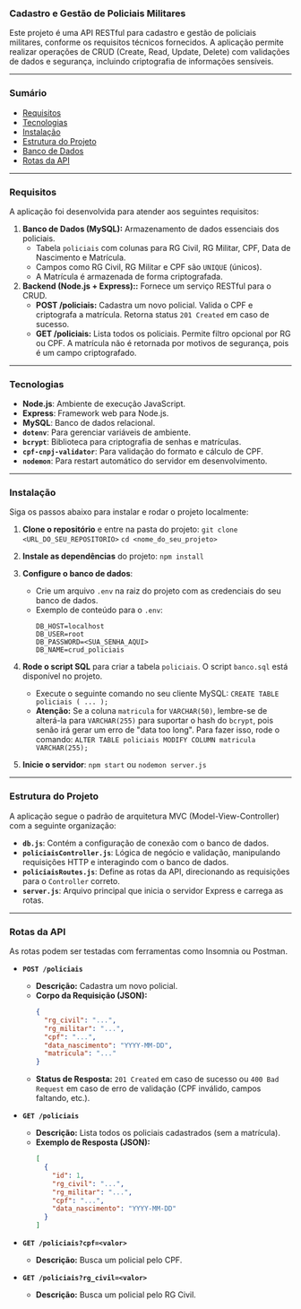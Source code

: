 ### Cadastro e Gestão de Policiais Militares

Este projeto é uma API RESTful para cadastro e gestão de policiais militares, conforme os requisitos técnicos fornecidos. A aplicação permite realizar operações de CRUD (Create, Read, Update, Delete) com validações de dados e segurança, incluindo criptografia de informações sensíveis.

---

### Sumário

* [Requisitos](#requisitos)
* [Tecnologias](#tecnologias)
* [Instalação](#instalação)
* [Estrutura do Projeto](#estrutura-do-projeto)
* [Banco de Dados](#banco-de-dados)
* [Rotas da API](#rotas-da-api)

---

### Requisitos

A aplicação foi desenvolvida para atender aos seguintes requisitos:

1.  **Banco de Dados (MySQL):** Armazenamento de dados essenciais dos policiais.
    * Tabela `policiais` com colunas para RG Civil, RG Militar, CPF, Data de Nascimento e Matrícula.
    * Campos como RG Civil, RG Militar e CPF são `UNIQUE` (únicos).
    * A Matrícula é armazenada de forma criptografada.
2.  **Backend (Node.js + Express)::** Fornece um serviço RESTful para o CRUD.
    * **POST /policiais:** Cadastra um novo policial. Valida o CPF e criptografa a matrícula. Retorna status `201 Created` em caso de sucesso.
    * **GET /policiais:** Lista todos os policiais. Permite filtro opcional por RG ou CPF. A matrícula não é retornada por motivos de segurança, pois é um campo criptografado.

---

### Tecnologias

* **Node.js**: Ambiente de execução JavaScript.
* **Express**: Framework web para Node.js.
* **MySQL**: Banco de dados relacional.
* **`dotenv`**: Para gerenciar variáveis de ambiente.
* **`bcrypt`**: Biblioteca para criptografia de senhas e matrículas.
* **`cpf-cnpj-validator`**: Para validação do formato e cálculo de CPF.
* **`nodemon`**: Para restart automático do servidor em desenvolvimento.

---

### Instalação

Siga os passos abaixo para instalar e rodar o projeto localmente:

1.  **Clone o repositório** e entre na pasta do projeto:
    `git clone <URL_DO_SEU_REPOSITORIO>`
    `cd <nome_do_seu_projeto>`

2.  **Instale as dependências** do projeto:
    `npm install`

3.  **Configure o banco de dados**:
    * Crie um arquivo `.env` na raiz do projeto com as credenciais do seu banco de dados.
    * Exemplo de conteúdo para o `.env`:
        ```
        DB_HOST=localhost
        DB_USER=root
        DB_PASSWORD=<SUA_SENHA_AQUI>
        DB_NAME=crud_policiais
        ```

4.  **Rode o script SQL** para criar a tabela `policiais`. O script `banco.sql` está disponível no projeto.
    * Execute o seguinte comando no seu cliente MySQL:
        `CREATE TABLE policiais ( ... );`
    * **Atenção:** Se a coluna `matricula` for `VARCHAR(50)`, lembre-se de alterá-la para `VARCHAR(255)` para suportar o hash do `bcrypt`, pois senão irá gerar um erro de "data too long". Para fazer isso, rode o comando:
        `ALTER TABLE policiais MODIFY COLUMN matricula VARCHAR(255);`

5.  **Inicie o servidor**:
    `npm start` ou `nodemon server.js`

---

### Estrutura do Projeto

A aplicação segue o padrão de arquitetura MVC (Model-View-Controller) com a seguinte organização:

* **`db.js`**: Contém a configuração de conexão com o banco de dados.
* **`policiaisController.js`**: Lógica de negócio e validação, manipulando requisições HTTP e interagindo com o banco de dados.
* **`policiaisRoutes.js`**: Define as rotas da API, direcionando as requisições para o `Controller` correto.
* **`server.js`**: Arquivo principal que inicia o servidor Express e carrega as rotas.

---

### Rotas da API

As rotas podem ser testadas com ferramentas como Insomnia ou Postman.

* **`POST /policiais`**
    * **Descrição:** Cadastra um novo policial.
    * **Corpo da Requisição (JSON):**
        ```json
        {
          "rg_civil": "...",
          "rg_militar": "...",
          "cpf": "...",
          "data_nascimento": "YYYY-MM-DD",
          "matricula": "..."
        }
        ```
    * **Status de Resposta:** `201 Created` em caso de sucesso ou `400 Bad Request` em caso de erro de validação (CPF inválido, campos faltando, etc.).

* **`GET /policiais`**
    * **Descrição:** Lista todos os policiais cadastrados (sem a matrícula).
    * **Exemplo de Resposta (JSON):**
        ```json
        [
          {
            "id": 1,
            "rg_civil": "...",
            "rg_militar": "...",
            "cpf": "...",
            "data_nascimento": "YYYY-MM-DD"
          }
        ]
        ```

* **`GET /policiais?cpf=<valor>`**
    * **Descrição:** Busca um policial pelo CPF.

* **`GET /policiais?rg_civil=<valor>`**
    * **Descrição:** Busca um policial pelo RG Civil.